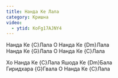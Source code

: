 ```yaml
---
title: Нанда Ке Лала
category: Кришна
video:
  - ytid: KoFg17AJNY4
---
```

Нанда Ке {C}Лала О Нанда Ке {Dm}Лала  
Нанда Ке {G}Лала О Нанда Ке {C}Лала

Хо Нанда Ке {C}Лала Яшода Ке {Dm}Бала  
Гиридхара {G}Гвала О Нанда Ке {C}Лала